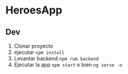 # HeroesApp

## Dev

1. Clonar proyecto
2. ejecutar ``` npm install ``` 
3. Levantar backend ``` npm rum backend ``` 
4. Ejecutar la app ``` npm start ``` o bien ``` ng serve -o ```  
